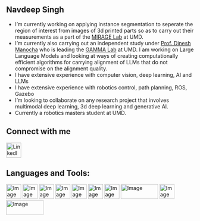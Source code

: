## Navdeep Singh

- I’m currently working on applying instance segmentation to seperate the region of interest from images of 3d printed parts so as to carry out their measurements as a part of the [MIRAGE Lab](https://forms.office.com/r/sPbi8khC7G) at UMD.
- I’m currently also carrying out an independent study under [Prof. Dinesh Manocha](https://www.cs.umd.edu/people/dmanocha) who is leading the [GAMMA Lab](https://gamma.umd.edu/) at UMD. I am working on Large Language Models and looking at 
  ways of creating computationally efficient algorithms for carrying alignment of LLMs that do not compromise on the alignment quality.
- I have extensive experience with computer vision, deep learning, AI and LLMs
- I have extensive experience with robotics control, path planning, ROS, Gazebo
- I’m looking to collaborate on any research project that involves multimodal deep learning, 3d deep learning and generative AI.
- Currently a robotics masters student at UMD.

## Connect with me
<a href=https://www.linkedin.com/in/navdeep-singh-8b2bab194/>
    <img src="https://github.com/user-attachments/assets/060ae803-cbbd-4539-b47c-09d65ed190f9" alt="LinkedIn" width="40" />
</a>

## Languages and Tools:
<img src="https://github.com/user-attachments/assets/fdb85559-3b31-4495-91c8-f815add0e253" alt="Image" width="40" height="40" /> <img src="https://github.com/user-attachments/assets/0cb5abde-1f8a-404e-be5f-0b746e10f7fc" alt="Image" width="40" height="40" /> <img src="https://github.com/user-attachments/assets/d9338e5e-5107-440d-9943-39f06f529520" alt="Image" width="40" height="40" /> <img src= "https://github.com/user-attachments/assets/8152cdb4-9bcc-4348-889a-52442c7c9b25" alt="Image" width="40" height="40" /> <img src= "https://github.com/user-attachments/assets/f5215091-16b7-453a-8bc0-8cfb823e3522" alt="Image" width="40" height="40" /> <img src= "https://github.com/user-attachments/assets/be7fb5b6-e8f9-4726-8cf4-ecfe422d041f" alt="Image" width="40" height="40" /> <img src= "https://github.com/user-attachments/assets/7caf574f-51be-4809-9ac1-b01b5ac18417" alt="Image" width="40" height="40" /> <img src= "https://github.com/user-attachments/assets/01f26404-10e5-47f4-bf8b-7b68adfabab2" alt="Image" width="100" height="40" /> <img src= "https://github.com/user-attachments/assets/304799c7-b276-4a81-8e74-b19ed0fa4f20" alt="Image" width="40" height="40" /> <img src= "https://github.com/user-attachments/assets/01f26404-10e5-47f4-bf8b-7b68adfabab2" alt="Image" width="100" height="40" /> 



